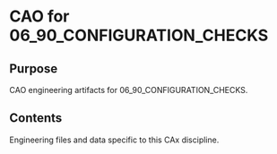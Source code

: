 # CAO for 06_90_CONFIGURATION_CHECKS

## Purpose
CAO engineering artifacts for 06_90_CONFIGURATION_CHECKS.

## Contents
Engineering files and data specific to this CAx discipline.

